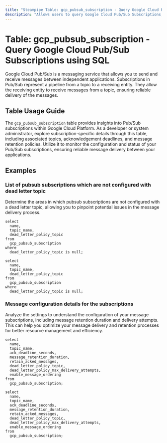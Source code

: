 ```yaml
---
title: "Steampipe Table: gcp_pubsub_subscription - Query Google Cloud Pub/Sub Subscriptions using SQL"
description: "Allows users to query Google Cloud Pub/Sub Subscriptions, specifically providing details on subscription configuration, including topics, acknowledgement deadlines, and retention policies."
---
```


# Table: gcp_pubsub_subscription - Query Google Cloud Pub/Sub Subscriptions using SQL

Google Cloud Pub/Sub is a messaging service that allows you to send and receive messages between independent applications. Subscriptions in Pub/Sub represent a pipeline from a topic to a receiving entity. They allow the receiving entity to receive messages from a topic, ensuring reliable delivery of the messages.

## Table Usage Guide

The `gcp_pubsub_subscription` table provides insights into Pub/Sub subscriptions within Google Cloud Platform. As a developer or system administrator, explore subscription-specific details through this table, including associated topics, acknowledgement deadlines, and message retention policies. Utilize it to monitor the configuration and status of your Pub/Sub subscriptions, ensuring reliable message delivery between your applications.

## Examples

### List of pubsub subscriptions which are not configured with dead letter topic
Determine the areas in which pubsub subscriptions are not configured with a dead letter topic, allowing you to pinpoint potential issues in the message delivery process.

```sql+postgres
select
  name,
  topic_name,
  dead_letter_policy_topic
from
  gcp_pubsub_subscription
where
  dead_letter_policy_topic is null;
```

```sql+sqlite
select
  name,
  topic_name,
  dead_letter_policy_topic
from
  gcp_pubsub_subscription
where
  dead_letter_policy_topic is null;
```

### Message configuration details for the subscriptions
Analyze the settings to understand the configuration of your message subscriptions, including message retention duration and delivery attempts. This can help you optimize your message delivery and retention processes for better resource management and efficiency.

```sql+postgres
select
  name,
  topic_name,
  ack_deadline_seconds,
  message_retention_duration,
  retain_acked_messages,
  dead_letter_policy_topic,
  dead_letter_policy_max_delivery_attempts,
  enable_message_ordering
from
  gcp_pubsub_subscription;
```

```sql+sqlite
select
  name,
  topic_name,
  ack_deadline_seconds,
  message_retention_duration,
  retain_acked_messages,
  dead_letter_policy_topic,
  dead_letter_policy_max_delivery_attempts,
  enable_message_ordering
from
  gcp_pubsub_subscription;
```